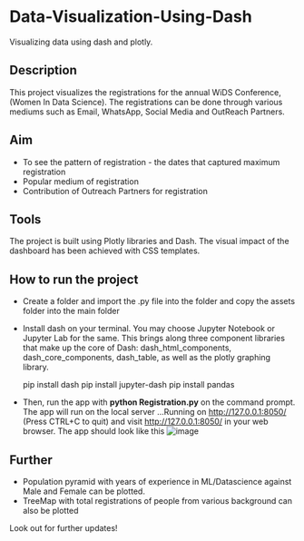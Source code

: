 # Data-Visualization-Using-Dash
Visualizing data using dash and plotly.

## Description

This project visualizes the registrations for the annual WiDS Conference, (Women In Data Science). The registrations can be done through various mediums such as Email, WhatsApp, Social Media and OutReach Partners. 

## Aim
* To see the pattern of registration - the dates that captured maximum registration
* Popular medium of registration
* Contribution of Outreach Partners for registration

## Tools
The project is built using Plotly libraries and Dash.  The visual impact of the dashboard has been achieved with CSS templates.  

## How to run the project
* Create a folder and import the .py file into the folder and copy the assets folder into the main folder
* Install dash on your terminal.  You may choose Jupyter Notebook or Jupyter Lab for the same. This brings along three component libraries that make up the core of Dash: dash_html_components, dash_core_components, dash_table, as well as the plotly graphing library. 

  pip install dash
  pip install jupyter-dash
  pip install pandas
* Then, run the app with **python Registration.py** on the command prompt.  The app will run on the local server ...Running on http://127.0.0.1:8050/ (Press CTRL+C to quit) and visit http://127.0.0.1:8050/ in your web browser. The app should look like this
![image](https://user-images.githubusercontent.com/48840708/122669685-2218e800-d1dc-11eb-8d0a-9eb1466e42b8.png)

## Further
* Population pyramid with years of experience in ML/Datascience against Male and Female can be plotted.
* TreeMap with total registrations of people from various background can also be plotted

Look out for further updates!


